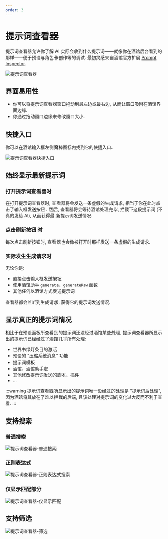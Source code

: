 ```yaml
---
order: 3
---
```


# 提示词查看器

提示词查看器允许你了解 AI 实际会收到什么提示词——就像你在酒馆后台看到的那样——便于预设与角色卡创作等的调试. 最初灵感来自酒馆官方扩展 [Prompt Inspector](https://github.com/SillyTavern/Extension-PromptInspector).

![提示词查看器](/提示词查看器.png)

## 界面易用性

- 你可以将提示词查看器窗口拖动到最左边或最右边, 从而让窗口吸附在酒馆界面边缘.
- 你通过拖动窗口边缘来修改窗口大小.

## 快捷入口

你可以在酒馆输入框左侧魔棒图标内找到它的快捷入口.

![提示词查看器快捷入口](/提示词查看器快捷入口.png)

## 始终显示最新提示词

### 打开提示词查看器时

在打开提示词查看器时, 查看器将会发送一条虚假的生成请求, 相当于你在此时点击了输入框发送按钮
<i class="fa-solid fa-paper-plane"></i>. 然后, 查看器将会等待酒馆处理完毕, 拦截下这段提示词 (不真的发给 AI), 从而获得最
新提示词发送情况.

### 点击刷新按钮<i class="fa-solid fa-rotate-right"></i> 时

每次点击刷新按钮时, 查看器也会像被打开时那样发送一条虚假的生成请求.

### 实际发生生成请求时

无论你是:

- 直接点击输入框发送按钮 <i class="fa-solid fa-paper-plane"></i>
- 使用酒馆助手 `generate`、`generateRaw` 函数
- 其他任何以酒馆方式发送提示词

查看器都会监听到生成请求, 获得它的提示词发送情况.

## 显示真正的提示词情况

相比于在预设面板所查看到的提示词还没经过酒馆某些处理, 提示词查看器所显示出的提示词已经经过了酒馆几乎所有处理:

- 世界书绿灯条目的激活
- 预设的 "压缩系统消息" 功能
- 提示词模板
- 酒馆、酒馆助手宏
- 其他修改提示词发送的脚本、插件
- ...

<!-- TODO: 实现可选的 "提示词后处理" -->
<!-- 由于 API 配置 (插头) 处 "提示词后处理" 对提示词有大幅调整, 提示词查看器将其作为了可选项, 需要查看 "提示词后处理" 后结果请自行勾选. -->

:::warning
提示词查看器所显示出的提示词唯一没经过的处理是 "提示词后处理", 因为酒馆将其放在了难以拦截的后端, 且该处理对提示词的变化过大反而不利于查看.
:::

## 支持搜索

### 普通搜索

![提示词查看器-普通搜索](/提示词查看器_普通搜索.png)

### 正则表达式

![提示词查看器-正则表达式搜索](/提示词查看器_正则表达式搜索.png)

### 仅显示匹配部分

![提示词查看器-仅显示匹配](/提示词查看器_仅显示匹配.png)

## 支持筛选

![提示词查看器-筛选](/提示词查看器_筛选.png)
